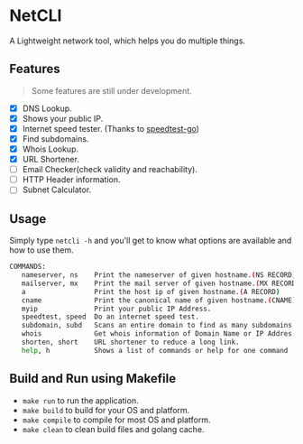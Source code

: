 # NetCLI
A Lightweight network tool, which helps you do multiple things.

## Features
> Some features are still under development.
- [x] DNS Lookup.
- [x] Shows your public IP.
- [x] Internet speed tester. (Thanks to [speedtest-go](https://github.com/showwin/speedtest-go))
- [x] Find subdomains.
- [x] Whois Lookup.
- [x] URL Shortener.
- [ ] Email Checker(check validity and reachability).
- [ ] HTTP Header information.
- [ ] Subnet Calculator.

## Usage
Simply type `netcli -h` and you'll get to know what options are available and how to use them.
```sh
COMMANDS:
   nameserver, ns    Print the nameserver of given hostname.(NS RECORD)
   mailserver, mx    Print the mail server of given hostname.(MX RECORD)
   a                 Print the host ip of given hostname.(A RECORD)
   cname             Print the canonical name of given hostname.(CNAME)
   myip              Print your public IP Address.
   speedtest, speed  Do an internet speed test.
   subdomain, subd   Scans an entire domain to find as many subdomains as possible.
   whois             Get whois information of Domain Name or IP Addres.
   shorten, short    URL shortener to reduce a long link.
   help, h           Shows a list of commands or help for one command
```

## Build and Run using Makefile
- `make run` to run the application.
- `make build` to build for your OS and platform.
- `make compile` to compile for most OS and platform.
- `make clean` to clean build files and golang cache.